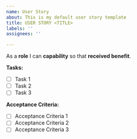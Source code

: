 ```yaml
---
name: User Story
about: This is my default user story template
title: USER STORY <TITLE>
labels: ''
assignees: ''

---
```


As a **role** I can **capability** so that **received benefit**.

**Tasks:**
- [ ] Task 1
- [ ] Task 2
- [ ] Task 3

**Acceptance Criteria:**
- [ ] Acceptance Criteria 1
- [ ] Acceptance Criteria 2
- [ ] Acceptance Criteria 3
